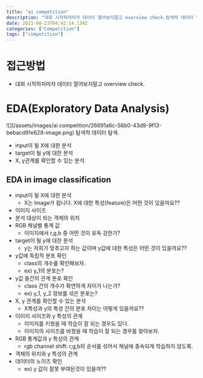 ```yaml
---
title: "ai competition"
description: "대회 시작하자마자 데이터 열어보지말고 overview check.탐색적 데이터 탐색. 데이터를 사용하여 이루고자 하는 목표 확인데이터 확인input, output 정의방법론 수립데이터 처리모델 생성반복"
date: 2021-08-23T04:42:14.134Z
categories: ["Competition"]
tags: ["competition"]
---
```



# 접근방법
- 대회 시작하자마자 데이터 열어보지말고 overview check.
# EDA(Exploratory Data Analysis)
![](/assets/images/ai competition/26691a6c-56b0-43d9-9f13-bebacd91e628-image.png)
탐색적 데이터 탐색. 
- input이 될 X에 대한 분석
- target이 될 y에 대한 분석
- X, y관계를 확인할 수 있는 분석

## EDA in image classification
- input이 될 X에 대한 분석
  - X는 Image가 됩니다. X에 대한 특성(feature)은 어떤 것이 있을까요??
- 이미지 사이즈
- 분석 대상이 되는 객체의 위치
- RGB 채널별 통계 값
	- 이미지에서 r,g,b 중 어떤 것이 유독 강한가?
- target이 될 y에 대한 분석
	- y는 저희가 맞추고자 하는 값이며 y값에 대한 특성은 어떤 것이 있을까요?? 
- y값에 독립적 분포 확인
	- class의 개수를 확인해보자.
	- ex) y_1의 분포는?
- y값 들간의 관계 분포 확인
	- class 간의 개수가 확연하게 차이가 나는가?
	- ex) y_1, y_2 정보를 섞은 분포는?
- X, y 관계를 확인할 수 있는 분석
	- X특성과 y의 특성 간의 분포 차이는 어떻게 있을까요??
- 이미지 사이즈와 y 특성의 관계
	- 이미지를 키웠을 때 학습이 잘 되는 경우도 있다.
    - 이미지의 사이즈를 바꿨을 때 학습이 잘 되는 경우를 찾아보자.
- RGB 통계값과 y 특성의 관계
	- rgb channel shift: r,g,b의 순서를 섞어서 채널에 종속되게 학습하지 않도록.
- 객체의 위치와 y 특성의 관계
- 데이터의 노이즈 확인
	- ex) y 값이 잘못 부여된것이 있을까??

